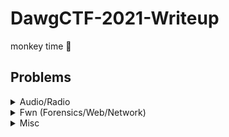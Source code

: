 # DawgCTF-2021-Writeup
monkey time 🤪

## Problems

<details>

<summary>Audio/Radio</summary>

|Problem|Points|
|-|-|
|[Third Eye](./Audio%20or%20Radio/Third%20Eye/Third%20Eye.md)|75|
|[Tag, You're It!](./Audio%20or%20Radio/Tag,%20You're%20It!/Tag,%20You're%20It!.md)|100|
|[Deserted Island Toolkit](./Audio%20or%20Radio/Deserted%20Island%20Toolkit/Deserted%20Island%20Toolkit.md)|150|

</details>

<details>

<summary>Fwn (Forensics/Web/Network)</summary>

|Problem|Points|
|-|-|
|[These Ladies Paved Your Way](./Fwn/These%20Ladies%20Paved%20Your%20Way/These%20Ladies%20Paved%20Your%20Way.md)|150|

</details>

<details>

<summary>Misc</summary>

|Problem|Points|
|-|-|
|[DawgCTF Discord](./Misc/DawgCTF%20Discord/DawgCTF%20Discord.md)|5|
|[Two Truths and a Fib](./Misc/Two%20Truths%20and%20a%20Fib/Two%20Truths%20and%20a%20Fib.md)|100|

</details>
